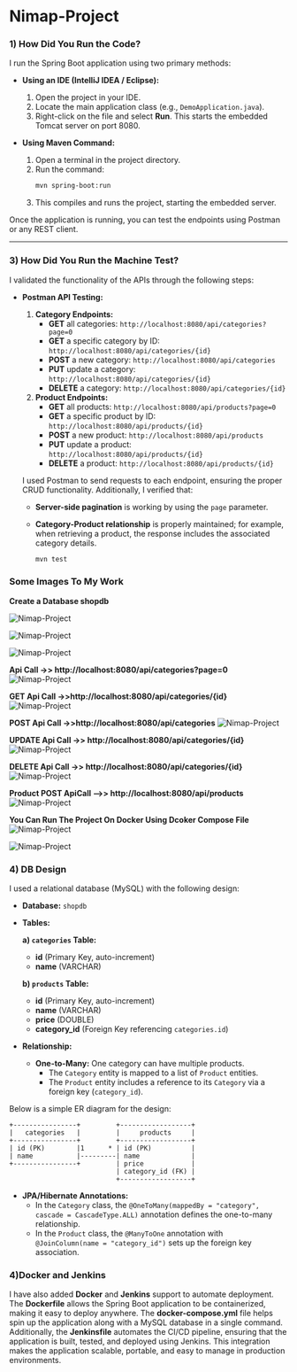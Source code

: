 # Nimap-Project


### 1) How Did You Run the Code?

I run the Spring Boot application using two primary methods:

- **Using an IDE (IntelliJ IDEA / Eclipse):**
  1. Open the project in your IDE.
  2. Locate the main application class (e.g., `DemoApplication.java`).
  3. Right-click on the file and select **Run**. This starts the embedded Tomcat server on port 8080.

- **Using Maven Command:**
  1. Open a terminal in the project directory.
  2. Run the command:
     ```bash
     mvn spring-boot:run
     ```
  3. This compiles and runs the project, starting the embedded server.

Once the application is running, you can test the endpoints using Postman or any REST client.

---

### 3) How Did You Run the Machine Test?

I validated the functionality of the APIs through the following steps:

- **Postman API Testing:**
  1. **Category Endpoints:**
     - **GET** all categories: `http://localhost:8080/api/categories?page=0`
     - **GET** a specific category by ID: `http://localhost:8080/api/categories/{id}`
     - **POST** a new category: `http://localhost:8080/api/categories`
     - **PUT** update a category: `http://localhost:8080/api/categories/{id}`
     - **DELETE** a category: `http://localhost:8080/api/categories/{id}`
  2. **Product Endpoints:**
     - **GET** all products: `http://localhost:8080/api/products?page=0`
     - **GET** a specific product by ID: `http://localhost:8080/api/products/{id}`
     - **POST** a new product: `http://localhost:8080/api/products`
     - **PUT** update a product: `http://localhost:8080/api/products/{id}`
     - **DELETE** a product: `http://localhost:8080/api/products/{id}`

  I used Postman to send requests to each endpoint, ensuring the proper CRUD functionality. Additionally, I verified that:
  - **Server-side pagination** is working by using the `page` parameter.
  - **Category-Product relationship** is properly maintained; for example, when retrieving a product, the response includes the associated category details.


    ```bash
    mvn test
    ```
### Some Images To My Work

**Create a Database shopdb**

![Nimap-Project](Images/image00.png)


![Nimap-Project](Images/image0.png)

![Nimap-Project](Images/image.png)


**Api Call ->> http://localhost:8080/api/categories?page=0**
![Nimap-Project](Images/images1.png)


**GET Api Call ->>http://localhost:8080/api/categories/{id}**
![Nimap-Project](Images/image2.png)


**POST Api Call ->>http://localhost:8080/api/categories**
![Nimap-Project](Images/image3.png)

**UPDATE Api Call ->> http://localhost:8080/api/categories/{id}**
![Nimap-Project](Images/image4.png)

**DELETE Api Call ->> http://localhost:8080/api/categories/{id}**
![Nimap-Project](Images/image5.png)


**Product POST ApiCall -->> http://localhost:8080/api/products**
![Nimap-Project](Images/image6.png)


**You Can Run The Project On Docker Using Dcoker Compose File**
![Nimap-Project](Images/image7.png)



![Nimap-Project](Images/image8.png)



### 4) DB Design

I used a relational database (MySQL) with the following design:

- **Database:** `shopdb`
- **Tables:**

  **a) `categories` Table:**
  - **id** (Primary Key, auto-increment)
  - **name** (VARCHAR)

  **b) `products` Table:**
  - **id** (Primary Key, auto-increment)
  - **name** (VARCHAR)
  - **price** (DOUBLE)
  - **category_id** (Foreign Key referencing `categories.id`)

- **Relationship:**
  - **One-to-Many:** One category can have multiple products.
    - The `Category` entity is mapped to a list of `Product` entities.
    - The `Product` entity includes a reference to its `Category` via a foreign key (`category_id`).

Below is a simple ER diagram for the design:

```
+----------------+         +------------------+
|   categories   |         |     products     |
+----------------+         +------------------+
| id (PK)        |1      * | id (PK)          |
| name           |---------| name             |
+----------------+         | price            |
                           | category_id (FK) |
                           +------------------+
```

- **JPA/Hibernate Annotations:**
  - In the `Category` class, the `@OneToMany(mappedBy = "category", cascade = CascadeType.ALL)` annotation defines the one-to-many relationship.
  - In the `Product` class, the `@ManyToOne` annotation with `@JoinColumn(name = "category_id")` sets up the foreign key association.
 
    
### 4)Docker and Jenkins
I have also added **Docker** and **Jenkins** support to automate deployment. The **Dockerfile** allows the Spring Boot application to be containerized, making it easy to deploy anywhere. The **docker-compose.yml** file helps spin up the application along with a MySQL database in a single command. Additionally, the **Jenkinsfile** automates the CI/CD pipeline, ensuring that the application is built, tested, and deployed using Jenkins. This integration makes the application scalable, portable, and easy to manage in production environments. 
